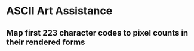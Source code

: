 <!DOCTYPE HTML> <!-- -*- mode: md; indent-tabs-mode:nil; tab-width: 4 -*- -->
<html>
	<head>
		<meta charset="UTF-8">
		<title>ASCII Art Assistance</title>
		<script src="jx.js"></script>
	</head>
<body>

ASCII Art Assistance
====================

Map first 223 character codes to pixel counts in their rendered forms
---------------------------------------------------------------------

<canvas id="testcanvas" width="100" height="100"></canvas>
<div id="output"></div>
<script>
var codeDump =
    (function locals() { var i = 32;
                         return function codeDump(start, width, height) {
                             var c = document.getElementById('testcanvas');
                             var ctx = c.getContext('2d');
                             ctx.strokeStyle = 'blue';
                             ctx.lineWidth = 6;
                             ctx.font = '9pt Menlo';
                             ctx.fillText("Hello", 50, 50);
                             var a = ["table"];
                             for (var y = 0; y < 32; y++) {
                                 var row = ["tr"];
                                 for (var x = 0; x < 16; x++) {
                                     var s = String.fromCharCode(i);
                                     row.push(["td", String(i)]);
                                     row.push(["td", "'"+s+"'"]);
                                     i++;
                                 }
                                 a.push(row);
                             }
                             return a;
                         };})();

for (var i=0; i<32; i++) {
    divWriteJx("output", codeDump(16, 32));
}
</script>
</body>
</html>
